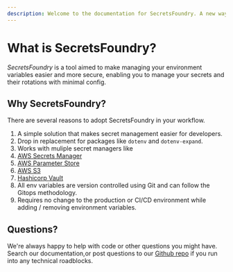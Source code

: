 ```yaml
---
description: Welcome to the documentation for SecretsFoundry. A new way to manage environment variables.
---
```


# What is SecretsFoundry?
*SecretsFoundry* is a tool aimed to make managing your environment variables easier and more secure, enabling you to manage your secrets and their rotations with minimal config.

## Why SecretsFoundry?

There are several reasons to adopt SecretsFoundry in your workflow.
1. A simple solution that makes secret management easier for developers.
2. Drop in replacement for packages like `dotenv` and `dotenv-expand`.
3. Works with muliple secret managers like
  1. [AWS Secrets Manager](loaders/secrets-loader.md)
  2. [AWS Parameter Store](loaders/ssm-loader.md)
  3. [AWS S3](loaders/s3-loader.md) 
  4. [Hashicorp Vault](loaders/hashicorp-vault-loader.md)
4. All env variables are version controlled using Git and can follow the Gitops methodology.
5. Requires no change to the production or CI/CD environment while adding / removing environment variables. 

## Questions?

We're always happy to help with code or other questions you might have. Search our documentation,or post questions to our [Github repo](https://github.com/innoavator/secretsfoundry) if you run into any technical roadblocks. 
